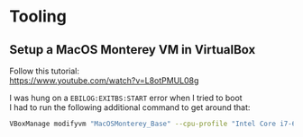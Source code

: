 # Tooling

## Setup a MacOS Monterey VM in VirtualBox

Follow this tutorial:  
https://www.youtube.com/watch?v=L8otPMUL08g

I was hung on a `EBILOG:EXITBS:START` error when I tried to boot  
I had to run the following additional command to get around that:  
```sh
VBoxManage modifyvm "MacOSMonterey_Base" --cpu-profile "Intel Core i7-6700K"
````

